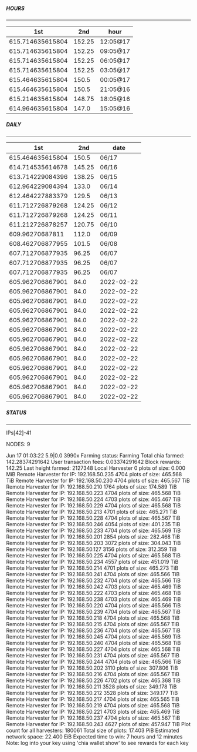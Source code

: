 ##### HOURS
-------

| 1st | 2nd | hour |
|---|----|-----|
|615.714635615804 | 152.25 | 12:05@17 |
|615.714635615804 | 152.25 | 09:05@17 |
|615.714635615804 | 152.25 | 06:05@17 |
|615.714635615804 | 152.25 | 03:05@17 |
|615.464635615804 | 150.5 | 00:05@17 |
|615.464635615804 | 150.5 | 21:05@16 |
|615.214635615804 | 148.75 | 18:05@16 |
|614.964635615804 | 147.0 | 15:05@16 |

##### DAILY
-------

| 1st | 2nd | date |
|---|----|-----|
|615.464635615804 | 150.5 | 06/17 |
|614.714535614678 | 145.25 | 06/16 |
|613.714229084396 | 138.25 | 06/15 |
|612.964229084394 | 133.0 | 06/14 |
|612.464227883379 | 129.5 | 06/13 |
|611.712726879268 | 124.25 | 06/12 |
|611.712726879268 | 124.25 | 06/11 |
|611.212726878257 | 120.75 | 06/10 |
|609.96270687811 | 112.0 | 06/09 |
|608.462706877955 | 101.5 | 06/08 |
|607.712706877935 | 96.25 | 06/07 |
|607.712706877935 | 96.25 | 06/07 |
|607.712706877935 | 96.25 | 06/07 |
|605.962706867901 | 84.0 | 2022-02-22
|605.962706867901 | 84.0 | 2022-02-22
|605.962706867901 | 84.0 | 2022-02-22
|605.962706867901 | 84.0 | 2022-02-22
|605.962706867901 | 84.0 | 2022-02-22
|605.962706867901 | 84.0 | 2022-02-22
|605.962706867901 | 84.0 | 2022-02-22
|605.962706867901 | 84.0 | 2022-02-22
|605.962706867901 | 84.0 | 2022-02-22
|605.962706867901 | 84.0 | 2022-02-22
|605.962706867901 | 84.0 | 2022-02-22
|605.962706867901 | 84.0 | 2022-02-22
|605.962706867901 | 84.0 | 2022-02-22


##### STATUS
-------

IPs[42]-41

NODES: 9

Jun 17 01:03:22 5.9|0.0
3990x
Farming status: Farming
Total chia farmed: 142.28374291642
User transaction fees: 0.03374291642
Block rewards: 142.25
Last height farmed: 2127348
Local Harvester
   0 plots of size: 0.000 MiB
Remote Harvester for IP: 192.168.50.235
   4704 plots of size: 465.568 TiB
Remote Harvester for IP: 192.168.50.230
   4704 plots of size: 465.567 TiB
Remote Harvester for IP: 192.168.50.210
   1764 plots of size: 174.589 TiB
Remote Harvester for IP: 192.168.50.223
   4704 plots of size: 465.568 TiB
Remote Harvester for IP: 192.168.50.224
   4703 plots of size: 465.467 TiB
Remote Harvester for IP: 192.168.50.229
   4704 plots of size: 465.568 TiB
Remote Harvester for IP: 192.168.50.213
   4701 plots of size: 465.271 TiB
Remote Harvester for IP: 192.168.50.228
   4704 plots of size: 465.567 TiB
Remote Harvester for IP: 192.168.50.246
   4054 plots of size: 401.235 TiB
Remote Harvester for IP: 192.168.50.233
   4704 plots of size: 465.569 TiB
Remote Harvester for IP: 192.168.50.201
   2854 plots of size: 282.468 TiB
Remote Harvester for IP: 192.168.50.203
   3072 plots of size: 304.043 TiB
Remote Harvester for IP: 192.168.50.127
   3156 plots of size: 312.359 TiB
Remote Harvester for IP: 192.168.50.225
   4704 plots of size: 465.568 TiB
Remote Harvester for IP: 192.168.50.234
   4557 plots of size: 451.019 TiB
Remote Harvester for IP: 192.168.50.214
   4701 plots of size: 465.273 TiB
Remote Harvester for IP: 192.168.50.241
   4704 plots of size: 465.566 TiB
Remote Harvester for IP: 192.168.50.232
   4704 plots of size: 465.566 TiB
Remote Harvester for IP: 192.168.50.242
   4703 plots of size: 465.469 TiB
Remote Harvester for IP: 192.168.50.222
   4703 plots of size: 465.468 TiB
Remote Harvester for IP: 192.168.50.238
   4703 plots of size: 465.469 TiB
Remote Harvester for IP: 192.168.50.220
   4704 plots of size: 465.566 TiB
Remote Harvester for IP: 192.168.50.239
   4704 plots of size: 465.567 TiB
Remote Harvester for IP: 192.168.50.218
   4704 plots of size: 465.568 TiB
Remote Harvester for IP: 192.168.50.215
   4704 plots of size: 465.567 TiB
Remote Harvester for IP: 192.168.50.236
   4704 plots of size: 465.567 TiB
Remote Harvester for IP: 192.168.50.245
   4704 plots of size: 465.569 TiB
Remote Harvester for IP: 192.168.50.240
   4704 plots of size: 465.568 TiB
Remote Harvester for IP: 192.168.50.227
   4704 plots of size: 465.568 TiB
Remote Harvester for IP: 192.168.50.231
   4704 plots of size: 465.567 TiB
Remote Harvester for IP: 192.168.50.244
   4704 plots of size: 465.566 TiB
Remote Harvester for IP: 192.168.50.202
   3110 plots of size: 307.806 TiB
Remote Harvester for IP: 192.168.50.216
   4704 plots of size: 465.567 TiB
Remote Harvester for IP: 192.168.50.226
   4702 plots of size: 465.368 TiB
Remote Harvester for IP: 192.168.50.211
   3528 plots of size: 349.178 TiB
Remote Harvester for IP: 192.168.50.212
   3528 plots of size: 349.177 TiB
Remote Harvester for IP: 192.168.50.217
   4704 plots of size: 465.565 TiB
Remote Harvester for IP: 192.168.50.219
   4704 plots of size: 465.568 TiB
Remote Harvester for IP: 192.168.50.221
   4703 plots of size: 465.469 TiB
Remote Harvester for IP: 192.168.50.237
   4704 plots of size: 465.567 TiB
Remote Harvester for IP: 192.168.50.243
   4627 plots of size: 457.947 TiB
Plot count for all harvesters: 180061
Total size of plots: 17.403 PiB
Estimated network space: 22.400 EiB
Expected time to win: 7 hours and 12 minutes
Note: log into your key using 'chia wallet show' to see rewards for each key
